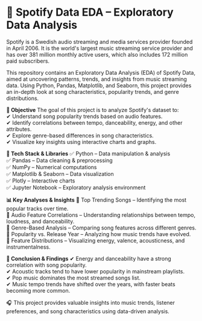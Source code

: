 # 🎵 Spotify Data EDA – Exploratory Data Analysis

Spotify is a Swedish audio streaming and media services provider founded in April 2006. It is the world's largest music streaming service provider and has over 381 million monthly active users, which also includes 172 million paid subscribers. 

This repository contains an Exploratory Data Analysis (EDA) of Spotify Data, aimed at uncovering patterns, trends, and insights from music streaming data. Using Python, Pandas, Matplotlib, and Seaborn, this project provides an in-depth look at song characteristics, popularity trends, and genre distributions.

**📌 Objective**
The goal of this project is to analyze Spotify's dataset to:  
✔ Understand song popularity trends based on audio features.  
✔ Identify correlations between tempo, danceability, energy, and other attributes.  
✔ Explore genre-based differences in song characteristics.  
✔ Visualize key insights using interactive charts and graphs.  

**🚀 Tech Stack & Libraries**
✅ Python – Data manipulation & analysis  
✅ Pandas – Data cleaning & preprocessing  
✅ NumPy – Numerical computations  
✅ Matplotlib & Seaborn – Data visualization  
✅ Plotly – Interactive charts  
✅ Jupyter Notebook – Exploratory analysis environment  

**📊 Key Analyses & Insights**
🔹 Top Trending Songs – Identifying the most popular tracks over time.  
🔹 Audio Feature Correlations – Understanding relationships between tempo, loudness, and danceability.  
🔹 Genre-Based Analysis – Comparing song features across different genres.  
🔹 Popularity vs. Release Year – Analyzing how music trends have evolved.  
🔹 Feature Distributions – Visualizing energy, valence, acousticness, and instrumentalness.  


**📢 Conclusion & Findings**
✔ Energy and danceability have a strong correlation with song popularity.  
✔ Acoustic tracks tend to have lower popularity in mainstream playlists.  
✔ Pop music dominates the most streamed songs list.  
✔ Music tempo trends have shifted over the years, with faster beats becoming more common.  

🎧 This project provides valuable insights into music trends, listener preferences, and song characteristics using data-driven analysis.



